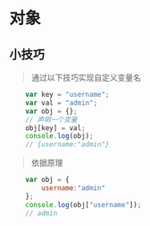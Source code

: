 # 对象

## 小技巧

> 通过以下技巧实现自定义变量名

``` js
    var key = "username";
    var val = "admin";
    var obj = {};
    // 声明一个变量 
    obj[key] = val;
    console.log(obj);
    // {username:"admin"}
```

> 依据原理 
``` js
    var obj = {
        username:"admin"
    };
    console.log(obj["username"]);
    // admin
```

<DotLine/>